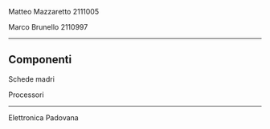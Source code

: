 Matteo Mazzaretto 2111005

Marco Brunello 2110997

---

## Componenti
Schede madri

Processori

--- 

Elettronica Padovana

